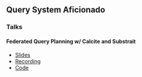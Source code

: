 ## Query System Aficionado

### Talks
#### Federated Query Planning w/ Calcite and Substrait
* [Slides](https://docs.google.com/presentation/d/1R_O82xaSk6ySj6Q8ccBjPwAQqe9D43GfjehR30bLq_A/edit?slide=id.p#slide=id.p)
* [Recording](https://www.youtube.com/watch?v=PHm5vZ1A43I&t=215s)
* [Code](https://github.com/vbarua/colors-db)
